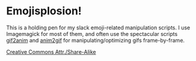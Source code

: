 # Emojisplosion!

This is a holding pen for my slack emoji-related manipulation
scripts. I use Imagemagick for most of them, and often use the
spectacular
scripts [gif2anim](http://www.imagemagick.org/Usage/scripts/gif2anim)
and [anim2gif](http://www.imagemagick.org/Usage/scripts/anim2gif) for
manipulating/optimizing gifs frame-by-frame.

[Creative Commons Attr./Share-Alike](https://creativecommons.org/licenses/by-sa/3.0/deed.en)
